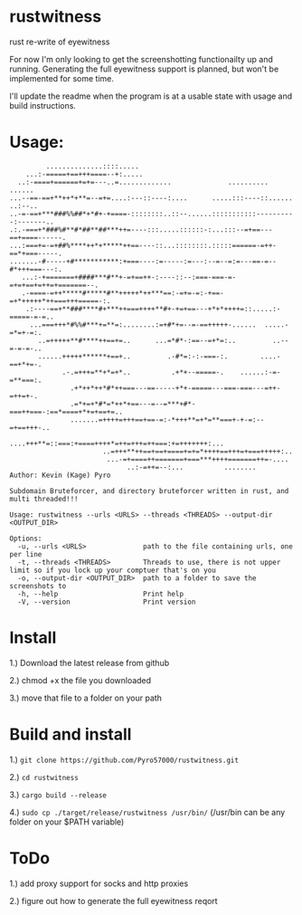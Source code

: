 # rustwitness
rust re-write of eyewitness

For now I'm only looking to get the screenshotting functionailty up and running. Generating the full eyewitness support is planned, but won't be implemented for some time. 

I'll update the readme when the program is at a usable state with usage and build instructions.

# Usage:

```
         ..............::::.....                                                        
    ...:-=====+==+++====--+:.....                                                       
  ..:-====+======+=+=---..=.............              ..........           ......       
...--==-==+**++*+**=--=+=....:---::----:....      .....:::----::......    ..:--..       
..-=-==+***###%%##*+*#+-+====-::::::::..::--......:::::::::::----------:-------..       
.:.-===+*###%#**#*##**##***++=----:::.....::::::-:...:::--=+==---==+====------.         
...:===+=-=+##%****++*+*****++==----::...::::::::.:::::======-=++-==*+===-----.         
.......-#-----+#***********:+===----:=-----:=---:--=--=:=---==-=--#*+++===---:.         
   ...:-+=======+####***#**+-=+==++-:----::--:===-===-=-=+=+==+=++=+=======--.          
   .-====-=++*****#*****#**+++++*++***==:-=+=-=:-+==-=+*+++++*++===+++=====-:.          
    .:----==+**###****#+***++===++++**#+-+=+==---+*+*++++=::.....:-=====-=-=..          
     ...===+++*#%%#***+=**=:........:=+#*+=--=-==+++++-......  .....-=*=+-=:.           
       ..=+++++**#****++==+=..      ...=*#*-:==--=+*=:..         ..--=-=-=-..           
       ......+++++******+==+..         .-#*=:-:-===-:.        ....-==+*+=-.             
             .-.=+++=**+*=+*..          .+*+--=====-.    ......:-=-=**===:.             
               .+*++*++*#*++===---==-----+*+-=====---===-===---=++-=++=+-.              
               .=*+=+*#*=*++*+==---=--=***+#*-===++===-:==*====+*+=+==+=..              
               .......=++++=+++==+==-=:-*+++**=+*=**===+-+-=:--=+==+++-..               
                    ....+++**=::===:+====++++*=++=+++=++===:+=+++++++:...               
                       ..=+++**++==+==+====+=+=*++++==+++=+===+++++:..                  
                        ...-=+====++=======+===***++++=======++=-....                   
                             ..:-=++=--:...          ........                           
Author: Kevin (Kage) Pyro 

Subdomain Bruteforcer, and directory bruteforcer written in rust, and multi threaded!!!

Usage: rustwitness --urls <URLS> --threads <THREADS> --output-dir <OUTPUT_DIR>

Options:
  -u, --urls <URLS>              path to the file containing urls, one per line
  -t, --threads <THREADS>        Threads to use, there is not upper limit so if you lock up your comptuer that's on you
  -o, --output-dir <OUTPUT_DIR>  path to a folder to save the screenshots to
  -h, --help                     Print help
  -V, --version                  Print version
```

# Install
1.) Download the latest release from github

2.) chmod +x the file you downloaded

3.) move that file to a folder on your path


# Build and install
1.) `git clone https://github.com/Pyro57000/rustwitness.git`

2.) `cd rustwitness`

3.) `cargo build --release`

4.) `sudo cp ./target/release/rustwitness /usr/bin/` (/usr/bin can be any folder on your $PATH variable)

# ToDo
1.) add proxy support for socks and http proxies

2.) figure out how to generate the full eyewitness reqort

